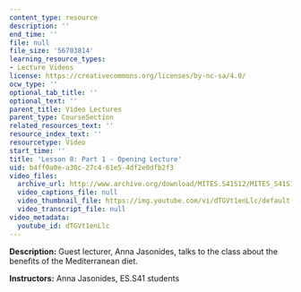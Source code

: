 ```yaml
---
content_type: resource
description: ''
end_time: ''
file: null
file_size: '56703814'
learning_resource_types:
- Lecture Videos
license: https://creativecommons.org/licenses/by-nc-sa/4.0/
ocw_type: ''
optional_tab_title: ''
optional_text: ''
parent_title: Video Lectures
parent_type: CourseSection
related_resources_text: ''
resource_index_text: ''
resourcetype: Video
start_time: ''
title: 'Lesson 8: Part 1 - Opening Lecture'
uid: b4ff0a0e-a30c-27c4-61e5-4df2e0dfb2f3
video_files:
  archive_url: http://www.archive.org/download/MITES.S41S12/MITES_S41S12_Lesson8_Part1_300k.mp4
  video_captions_file: null
  video_thumbnail_file: https://img.youtube.com/vi/dTGVt1enLlc/default.jpg
  video_transcript_file: null
video_metadata:
  youtube_id: dTGVt1enLlc
---
```


**Description:** Guest lecturer, Anna Jasonides, talks to the class about the benefits of the Mediterranean diet.

**Instructors:** Anna Jasonides, ES.S41 students

